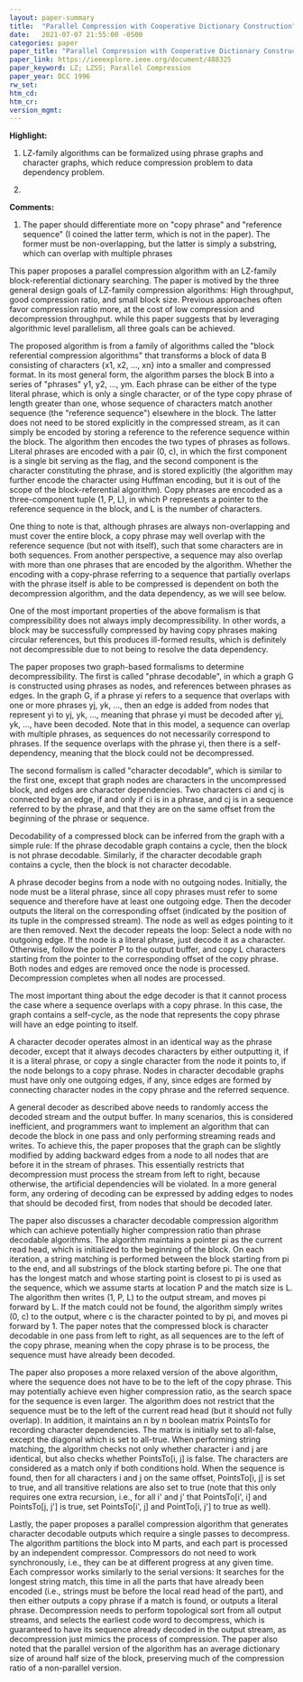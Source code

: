 ```yaml
---
layout: paper-summary
title:  "Parallel Compression with Cooperative Dictionary Construction"
date:   2021-07-07 21:55:00 -0500
categories: paper
paper_title: "Parallel Compression with Cooperative Dictionary Construction"
paper_link: https://ieeexplore.ieee.org/document/488325
paper_keyword: LZ; LZSS; Parallel Compression
paper_year: DCC 1996
rw_set:
htm_cd:
htm_cr:
version_mgmt:
---
```


**Highlight:**

1. LZ-family algorithms can be formalized using phrase graphs and character graphs, which reduce compression problem to
   data dependency problem.

2. 

**Comments:**

1. The paper should differentiate more on "copy phrase" and "reference sequence" (I coined the latter term, which is not
   in the paper). The former must be non-overlapping, but the latter is simply a substring, which can overlap with
   multiple phrases

This paper proposes a parallel compression algorithm with an LZ-family block-referential dictionary searching.
The paper is motived by the three general design goals of LZ-family compression algorithms: High throughput,
good compression ratio, and small block size.
Previous approaches often favor compression ratio more, at the cost of low compression and decompression throughput.
while this paper suggests that by leveraging algorithmic level parallelism, all three goals can be achieved.

The proposed algorithm is from a family of algorithms called the "block referential compression algorithms" that
transforms a block of data B consisting of characters {x1, x2, ..., xn} into a smaller and compressed format. 
In its most general form, the algorithm parses the block B into a series of "phrases" y1, y2, ..., ym.
Each phrase can be either of the type literal phrase, which is only a single character, or of the type copy phrase
of length greater than one, whose sequence of characters match another sequence (the "reference sequence") 
elsewhere in the block.
The latter does not need to be stored explicitly in the compressed stream, as it can simply be encoded by storing a
reference to the reference sequence within the block.
The algorithm then encodes the two types of phrases as follows.
Literal phrases are encoded with a pair (0, c), in which the first component is a single bit serving as the flag,
and the second component is the character constituting the phrase, and is stored explicitly (the algorithm may
further encode the character using Huffman encoding, but it is out of the scope of the block-referential algorithm).
Copy phrases are encoded as a three-component tuple (1, P, L), in which P represents a pointer to the reference 
sequence in the block, and L is the number of characters. 

One thing to note is that, although phrases are always non-overlapping and must cover the entire block, 
a copy phrase may well overlap with the reference sequence (but not with itself), such that some characters are 
in both sequences.
From another perspective, a sequence may also overlap with more than one phrases that are encoded by the algorithm.
Whether the encoding with a copy-phrase referring to a sequence that partially overlaps with the phrase itself is 
able to be compressed is dependent on both the decompression algorithm, and the data dependency, as we will see below.

One of the most important properties of the above formalism is that compressibility does not always imply 
decompressibility. In other words, a block may be successfully compressed by having copy phrases making circular 
references, but this produces ill-formed results, which is definitely not decompressible due to not being to resolve
the data dependency.

The paper proposes two graph-based formalisms to determine decompressibility.
The first is called "phrase decodable", in which a graph G is constructed using phrases as nodes, and references 
between phrases as edges. In the graph G, if a phrase yi refers to a sequence that overlaps with one or more 
phrases yj, yk, ..., then an edge is added from nodes that represent yi to yj, yk, ..., meaning that phrase yi
must be decoded after yj, yk, ..., have been decoded. 
Note that in this model, a sequence can overlap with multiple phrases, as sequences do not necessarily correspond 
to phrases. If the sequence overlaps with the phrase yi, then there is a self-dependency, meaning that the 
block could not be decompressed.

The second formalism is called "character decodable", which is similar to the first one, except that graph nodes 
are characters in the uncompressed block, and edges are character dependencies. 
Two characters ci and cj is connected by an edge, if and only if ci is in a phrase, and cj is in a sequence referred
to by the phrase, and that they are on the same offset from the beginning of the phrase or sequence. 

Decodability of a compressed block can be inferred from the graph with a simple rule: If the phrase decodable graph
contains a cycle, then the block is not phrase decodable. Similarly, if the character decodable graph contains a cycle,
then the block is not character decodable.

A phrase decoder begins from a node with no outgoing nodes. Initially, the node must be a literal phrase, 
since all copy phrases must refer to some sequence and therefore have at least one outgoing edge. 
Then the decoder outputs the literal on the corresponding offset (indicated by the position of its tuple in the
compressed stream). The node as well as edges pointing to it are then removed.
Next the decoder repeats the loop: Select a node with no outgoing edge. If the node is a literal phrase, just decode
it as a character. Otherwise, follow the pointer P to the output buffer, and copy L characters starting from the 
pointer to the corresponding offset of the copy phrase. Both nodes and edges are removed once the node is processed.
Decompression completes when all nodes are processed.

The most important thing about the edge decoder is that it cannot process the case where a sequence overlaps with a
copy phrase. In this case, the graph contains a self-cycle, as the node that represents the copy phrase will have
an edge pointing to itself.

A character decoder operates almost in an identical way as the phrase decoder, except that it always decodes 
characters by either outputting it, if it is a literal phrase, or copy a single character from the node it points to,
if the node belongs to a copy phrase.
Nodes in character decodable graphs must have only one outgoing edges, if any, since edges are formed by connecting
character nodes in the copy phrase and the referred sequence.

A general decoder as described above needs to randomly access the decoded stream and the output buffer. 
In many scenarios, this is considered inefficient, and programmers want to implement an algorithm that can decode 
the block in one pass and only performing streaming reads and writes.
To achieve this, the paper proposes that the graph can be slightly modified by adding backward edges from a node to
all nodes that are before it in the stream of phrases.
This essentially restricts that decompression must process the stream from left to right, because otherwise, the 
artificial dependencies will be violated.
In a more general form, any ordering of decoding can be expressed by adding edges to nodes that should be decoded
first, from nodes that should be decoded later.

The paper also discusses a character decodable compression algorithm which can achieve potentially higher compression
ratio than phrase decodable algorithms.
The algorithm maintains a pointer pi as the current read head, which is initialized to the beginning of the block.
On each iteration, a string matching is performed between the block starting from pi to the end, and all
substrings of the block starting before pi. The one that has the longest match and whose starting point is closest to 
pi is used as the sequence, which we assume starts at location P and the match size is L. The 
algorithm then writes (1, P, L) to the output stream, and moves pi forward by L. 
If the match could not be found, the algorithm simply writes (0, c) to the output, where c is the character pointed
to by pi, and moves pi forward by 1.
The paper notes that the compressed block is character decodable in one pass from left to right, as all 
sequences are to the left of the copy phrase, meaning when the copy phrase is to be process, the sequence must have
already been decoded.

The paper also proposes a more relaxed version of the above algorithm, where the sequence does not have to be to the
left of the copy phrase. This may potentially achieve even higher compression ratio, as the search space for the 
sequence is even larger.
The algorithm does not restrict that the sequence must be to the left of the current read head (but it should not 
fully overlap). In addition, it maintains an n by n boolean matrix PointsTo for recording character dependencies. 
The matrix is initially set to all-false, except the diagonal which is set to all-true.
When performing string matching, the algorithm checks not only whether character i and j are identical, but 
also checks whether PointsTo\[i, j\] is false. The characters are considered as a match only if both conditions hold.
When the sequence is found, then for all characters i and j on the same offset, PointsTo\[i, j\] is set to true,
and all transitive relations are also set to true (note that this only requires one extra recursion, i.e., 
for all i' and j' that PointsTo\[i', i\] and PointsTo\[j, j'\] is true, set PointsTo\[i', j\] and PointTo\[i, j'\] to 
true as well).

Lastly, the paper proposes a parallel compression algorithm that generates character decodable outputs which require
a single passes to decompress.
The algorithm partitions the block into M parts, and each part is processed by an independent compressor.
Compressors do not need to work synchronously, i.e., they can be at different progress at any given time.
Each compressor works similarly to the serial versions: It searches for the longest string match, this time in 
all the parts that have already been encoded (i.e., strings must be before the local read head of the part),
and then either outputs a copy phrase if a match is found, or outputs a literal phrase. 
Decompression needs to perform topological sort from all output streams, and selects the earliest code word to
decompress, which is guaranteed to have its sequence already decoded in the output stream, as decompression just
mimics the process of compression.
The paper also noted that the parallel version of the algorithm has an average dictionary size of around half size
of the block, preserving much of the compression ratio of a non-parallel version.
